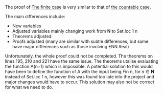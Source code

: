 The proof of [The finite case](https://github.com/AadamHaq/MA4N1-Theorem-Proving-with-Lean/blob/main/Project/Final%20Submission/Extensions/Lusin_Finite_Case.lean) is very similar to that of [the countable case](https://github.com/AadamHaq/MA4N1-Theorem-Proving-with-Lean/blob/main/Project/Final%20Submission/Lusin_Theorem_Countable.lean).

The main differences include:
- New variables
- Adjusted variables mainly changing work from $\mathbf{N}$ to Set.Icc 1 n
- Theorems adjusted
- Proofs adjusted (many are similar with subtle differences, but some have major differences such as those involving ENN.Real)

Unfortunately, the whole proof could not be completed. 
The theorems on lines 195, 210 and 221 have the same issue. The theorems utalise evaluating the function A(n+1) which is impossible. A potential solution to this would have been to define the function of A with the input being Fin n, for $n \in \mathbf{N}$ instead of Set.Icc 1 n, however this was found too late into the project and major changes would have to occur. This solution may also not be correct for what we need to do.
